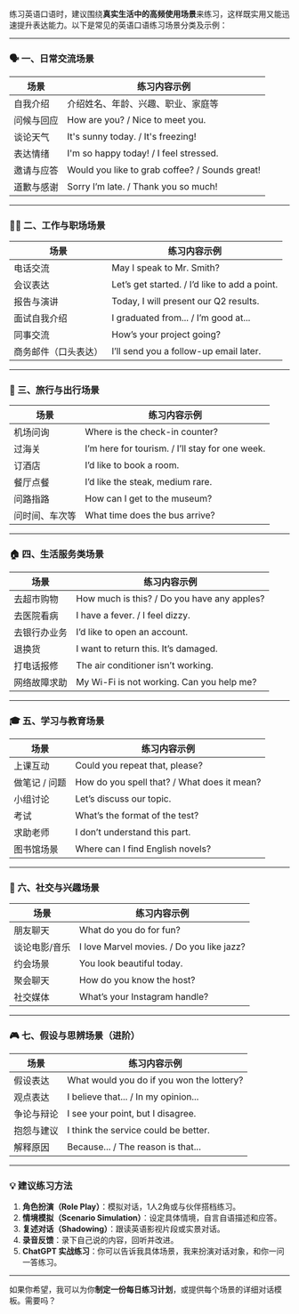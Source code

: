 练习英语口语时，建议围绕**真实生活中的高频使用场景**来练习，这样既实用又能迅速提升表达能力。以下是常见的英语口语练习场景分类及示例：

---

### 🗣️ 一、日常交流场景

| 场景    | 练习内容示例                                         |
| ----- | ---------------------------------------------- |
| 自我介绍  | 介绍姓名、年龄、兴趣、职业、家庭等                              |
| 问候与回应 | How are you? / Nice to meet you.               |
| 谈论天气  | It's sunny today. / It's freezing!             |
| 表达情绪  | I'm so happy today! / I feel stressed.         |
| 邀请与应答 | Would you like to grab coffee? / Sounds great! |
| 道歉与感谢 | Sorry I’m late. / Thank you so much!           |

---

### 🧑‍💼 二、工作与职场场景

| 场景         | 练习内容示例                                        |
| ---------- | --------------------------------------------- |
| 电话交流       | May I speak to Mr. Smith?                     |
| 会议表达       | Let’s get started. / I’d like to add a point. |
| 报告与演讲      | Today, I will present our Q2 results.         |
| 面试自我介绍     | I graduated from... / I’m good at...          |
| 同事交流       | How’s your project going?                     |
| 商务邮件（口头表达） | I’ll send you a follow-up email later.        |

---

### 🧳 三、旅行与出行场景

| 场景      | 练习内容示例                                          |
| ------- | ----------------------------------------------- |
| 机场问询    | Where is the check-in counter?                  |
| 过海关     | I’m here for tourism. / I’ll stay for one week. |
| 订酒店     | I’d like to book a room.                        |
| 餐厅点餐    | I’d like the steak, medium rare.                |
| 问路指路    | How can I get to the museum?                    |
| 问时间、车次等 | What time does the bus arrive?                  |

---

### 🏠 四、生活服务类场景

| 场景     | 练习内容示例                                      |
| ------ | ------------------------------------------- |
| 去超市购物  | How much is this? / Do you have any apples? |
| 去医院看病  | I have a fever. / I feel dizzy.             |
| 去银行办业务 | I’d like to open an account.                |
| 退换货    | I want to return this. It’s damaged.        |
| 打电话报修  | The air conditioner isn’t working.          |
| 网络故障求助 | My Wi-Fi is not working. Can you help me?   |

---

### 🎓 五、学习与教育场景

| 场景       | 练习内容示例                                      |
| -------- | ------------------------------------------- |
| 上课互动     | Could you repeat that, please?              |
| 做笔记 / 问题 | How do you spell that? / What does it mean? |
| 小组讨论     | Let’s discuss our topic.                    |
| 考试       | What’s the format of the test?              |
| 求助老师     | I don’t understand this part.               |
| 图书馆场景    | Where can I find English novels?            |

---

### 💬 六、社交与兴趣场景

| 场景      | 练习内容示例                                    |
| ------- | ----------------------------------------- |
| 朋友聊天    | What do you do for fun?                   |
| 谈论电影/音乐 | I love Marvel movies. / Do you like jazz? |
| 约会场景    | You look beautiful today.                 |
| 聚会聊天    | How do you know the host?                 |
| 社交媒体    | What’s your Instagram handle?             |

---

### 🎮 七、假设与思辨场景（进阶）

| 场景    | 练习内容示例                                    |
| ----- | ----------------------------------------- |
| 假设表达  | What would you do if you won the lottery? |
| 观点表达  | I believe that... / In my opinion...      |
| 争论与辩论 | I see your point, but I disagree.         |
| 抱怨与建议 | I think the service could be better.      |
| 解释原因  | Because... / The reason is that...        |

---

### 💡 建议练习方法

1. **角色扮演（Role Play）**：模拟对话，1人2角或与伙伴搭档练习。
2. **情境模拟（Scenario Simulation）**：设定具体情境，自言自语描述和应答。
3. **复述对话（Shadowing）**：跟读英语影视片段或实景对话。
4. **录音反馈**：录下自己说的内容，回听并改进。
5. **ChatGPT 实战练习**：你可以告诉我具体场景，我来扮演对话对象，和你一问一答练习。

---

如果你希望，我可以为你**制定一份每日练习计划**，或提供每个场景的详细对话模板。需要吗？
